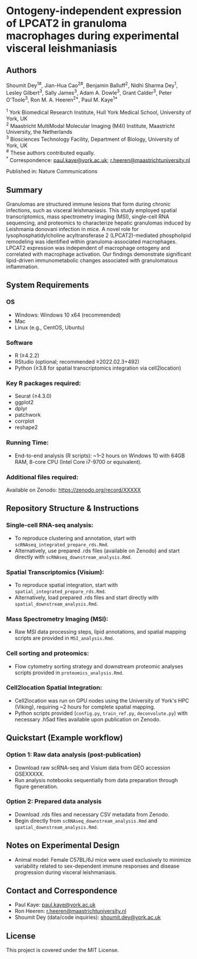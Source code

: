 # Ontogeny-independent expression of LPCAT2 in granuloma macrophages during experimental visceral leishmaniasis

## Authors
Shoumit Dey<sup>1#</sup>, Jian-Hua Cao<sup>2#</sup>, Benjamin Balluff<sup>2</sup>, Nidhi Sharma Dey<sup>1</sup>, Lesley Gilbert<sup>3</sup>, Sally James<sup>3</sup>, Adam A. Dowle<sup>3</sup>, Grant Calder<sup>3</sup>, Peter O'Toole<sup>3</sup>, Ron M. A. Heeren<sup>2*</sup>, Paul M. Kaye<sup>1*</sup>

<sup>1</sup> York Biomedical Research Institute, Hull York Medical School, University of York, UK  
<sup>2</sup> Maastricht MultiModal Molecular Imaging (M4I) Institute, Maastricht University, the Netherlands  
<sup>3</sup> Biosciences Technology Facility, Department of Biology, University of York, UK  
<sup>#</sup> These authors contributed equally.  
<sup>*</sup> Correspondence: paul.kaye@york.ac.uk; r.heeren@maastrichtuniversity.nl

Published in: Nature Communications

## Summary

Granulomas are structured immune lesions that form during chronic infections, such as visceral leishmaniasis. This study employed spatial transcriptomics, mass spectrometry imaging (MSI), single-cell RNA sequencing, and proteomics to characterize hepatic granulomas induced by Leishmania donovani infection in mice. A novel role for lysophosphatidylcholine acyltransferase 2 (LPCAT2)-mediated phospholipid remodeling was identified within granuloma-associated macrophages. LPCAT2 expression was independent of macrophage ontogeny and correlated with macrophage activation. Our findings demonstrate significant lipid-driven immunometabolic changes associated with granulomatous inflammation.

## System Requirements

### OS
- Windows: Windows 10 x64 (recommended)
- Mac
- Linux (e.g., CentOS, Ubuntu)

### Software
- R (≥4.2.2)
- RStudio (optional; recommended ≥2022.02.3+492)
- Python (≥3.8 for spatial transcriptomics integration via cell2location)

### Key R packages required:
- Seurat (≥4.3.0)
- ggplot2
- dplyr
- patchwork
- corrplot
- reshape2

### Running Time:
- End-to-end analysis (R scripts): ~1–2 hours on Windows 10 with 64GB RAM, 8-core CPU (Intel Core i7-9700 or equivalent).

### Additional files required:
Available on Zenodo: https://zenodo.org/record/XXXXX

## Repository Structure & Instructions

### Single-cell RNA-seq analysis:
- To reproduce clustering and annotation, start with `scRNAseq_integrated_prepare_rds.Rmd`.
- Alternatively, use prepared .rds files (available on Zenodo) and start directly with `scRNAseq_downstream_analysis.Rmd`.

### Spatial Transcriptomics (Visium):
- To reproduce spatial integration, start with `spatial_integrated_prepare_rds.Rmd`.
- Alternatively, load prepared .rds files and start directly with `spatial_downstream_analysis.Rmd`.

### Mass Spectrometry Imaging (MSI):
- Raw MSI data processing steps, lipid annotations, and spatial mapping scripts are provided in `MSI_analysis.Rmd`.

### Cell sorting and proteomics:
- Flow cytometry sorting strategy and downstream proteomic analyses scripts provided in `proteomics_analysis.Rmd`.

### Cell2location Spatial Integration:
- Cell2location was run on GPU nodes using the University of York's HPC (Viking), requiring ~2 hours for complete spatial mapping.
- Python scripts provided (`config.py`, `train_ref.py`, `deconvolute.py`) with necessary .h5ad files available upon publication on Zenodo.

## Quickstart (Example workflow)

### Option 1: Raw data analysis (post-publication)
- Download raw scRNA-seq and Visium data from GEO accession GSEXXXXX.
- Run analysis notebooks sequentially from data preparation through figure generation.

### Option 2: Prepared data analysis
- Download .rds files and necessary CSV metadata from Zenodo.
- Begin directly from `scRNAseq_downstream_analysis.Rmd` and `spatial_downstream_analysis.Rmd`.

## Notes on Experimental Design
- Animal model: Female C57BL/6J mice were used exclusively to minimize variability related to sex-dependent immune responses and disease progression during visceral leishmaniasis.

## Contact and Correspondence
- Paul Kaye: paul.kaye@york.ac.uk
- Ron Heeren: r.heeren@maastrichtuniversity.nl
- Shoumit Dey (data/code inquiries): shoumit.dey@york.ac.uk

## License
This project is covered under the MIT License.
